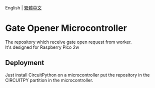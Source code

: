 English | [繁體中文](https://github.com/GateOpenerMicrocontroller/blob/main/README.tw.md)

# Gate Opener Microcontroller

The repository which receive gate open request from worker.  
It's designed for Raspberry Pico 2w

## Deployment

Just install CircuitPython on a microcontroller put the repository in the CIRCUITPY partition in the microcontroller.
